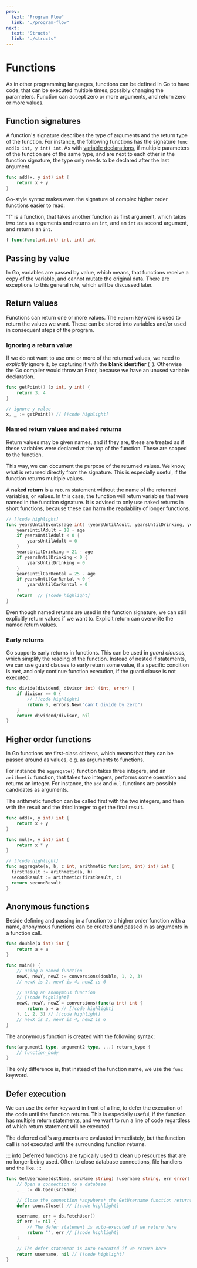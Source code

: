 ```yaml
---
prev:
  text: "Program Flow"
  link: "./program-flow"
next:
  text: "Structs"
  link: "./structs"
---
```


# Functions

As in other programming languages, functions can be defined in Go to have code, that can be executed multiple times, possibly changing the parameters.
Function can accept zero or more arguments, and return zero or more values.

## Function signatures

A function's signature describes the type of arguments and the return type of the function. For instance, the following functions has the signature `func add(x int, y int) int`. As with [variable declarations](./variables#variable-declaration), if multiple parameters of the function are of the same type, and are next to each other in the function signature, the type only needs to be declared after the last argument.

```go
func add(x, y int) int {
    return x + y
}
```

Go-style syntax makes even the signature of complex higher order functions easier to read:

"f" is a function, that takes another function as first argument, which takes two `int`s as arguments and returns an `int`, and an `int` as second argument, and returns an `int`.

```go
f func(func(int,int) int, int) int
```

## Passing by value

In Go, variables are passed by value, which means, that functions receive a copy of the variable, and cannot mutate the original data. There are exceptions to this general rule, which will be discussed later.

## Return values

Functions can return one or more values. The `return` keyword is used to return the values we want. These can be stored into variables and/or used in consequent steps of the program.

### Ignoring a return value

If we do not want to use one or more of the returned values, we need to _explicitly_ ignore it, by capturing it with the **blank identifier** (`_`). Otherwise the Go compiler would throw an Error, because we have an unused variable declaration.

```go
func getPoint() (x int, y int) {
    return 3, 4
}

// ignore y value
x, _ := getPoint() // [!code highlight]
```

### Named return values and naked returns

Return values may be given names, and if they are, these are treated as if these variables were declared at the top of the function. These are scoped to the function.

This way, we can document the purpose of the returned values. We know, what is returned directly from the signature. This is especially useful, if the function returns multiple values.

A **naked return** is a `return` statement without the name of the returned variables, or values. In this case, the function will return variables that were named in the function signature. It is advised to only use naked returns in short functions, because these can harm the readability of longer functions.

```go
// [!code highlight]
func yearsUntilEvents(age int) (yearsUntilAdult, yearsUntilDrinking, yearsUntilCarRental int) {
    yearsUntilAdult = 18 - age
    if yearsUntilAdult < 0 {
        yearsUntilAdult = 0
    }
    yearsUntilDrinking = 21 - age
    if yearsUntilDrinking < 0 {
        yearsUntilDrinking = 0
    }
    yearsUntilCarRental = 25 - age
    if yearsUntilCarRental < 0 {
        yearsUntilCarRental = 0
    }
    return  // [!code highlight]
}
```

Even though named returns are used in the function signature, we can still explicitly return values if we want to. Explicit return can overwrite the named return values.

### Early returns

Go supports early returns in functions. This can be used in _guard clauses_, which simplify the reading of the function. Instead of nested if statements, we can use guard clauses to early return some value, if a specific condition is met, and only continue function execution, if the guard clause is not executed.

```go
func divide(dividend, divisor int) (int, error) {
    if divisor == 0 {
        // [!code highlight]
        return 0, errors.New("can't divide by zero")
    }
    return dividend/divisor, nil
}
```

## Higher order functions

In Go functions are first-class citizens, which means that they can be passed around as values, e.g. as arguments to functions.

For instance the `aggregate()` function takes three integers, and an `arithmetic` function, that takes two integers, performs some operation and returns an integer. For instance, the `add` and `mul` functions are possible candidates as arguments.

The arithmetic function can be called first with the two integers, and then with the result and the third integer to get the final result.

```go
func add(x, y int) int {
    return x + y
}

func mul(x, y int) int {
    return x * y
}

// [!code highlight]
func aggregate(a, b, c int, arithmetic func(int, int) int) int {
  firstResult := arithmetic(a, b)
  secondResult := arithmetic(firstResult, c)
  return secondResult
}
```

## Anonymous functions

Beside defining and passing in a function to a higher order function with a name, anonymous functions can be created and passed in as arguments in a function call.

```go
func double(a int) int {
    return a + a
}

func main() {
    // using a named function
    newX, newY, newZ := conversions(double, 1, 2, 3)
    // newX is 2, newY is 4, newZ is 6

    // using an anonymous function
    // [!code highlight]
    newX, newY, newZ = conversions(func(a int) int {
        return a + a // [!code highlight]
    }, 1, 2, 3) // [!code highlight]
    // newX is 2, newY is 4, newZ is 6
}
```

The anonymous function is created with the following syntax:

```go
func(argument1 type, argument2 type, ...) return_type {
    // function_body
}
```

The only difference is, that instead of the function name, we use the `func` keyword.

## Defer execution

We can use the `defer` keyword in front of a line, to defer the execution of the code until the function returns. This is especially useful, if the function has multiple return statements, and we want to run a line of code regardless of which return statement will be executed.

The deferred call's arguments are evaluated immediately, but the function call is not executed until the surrounding function returns.

::: info
Deferred functions are typically used to clean up resources that are no longer being used. Often to close database connections, file handlers and the like.
:::

```go
func GetUsername(dstName, srcName string) (username string, err error) {
    // Open a connection to a database
    , _ := db.Open(srcName)

    // Close the connection *anywhere* the GetUsername function returns
    defer conn.Close() // [!code highlight]

    username, err = db.FetchUser()
    if err != nil {
        // The defer statement is auto-executed if we return here
        return "", err // [!code highlight]
    }

    // The defer statement is auto-executed if we return here
    return username, nil // [!code highlight]
}
```
